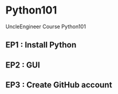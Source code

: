 # Python101
UncleEngineer Course Python101


## EP1 : Install Python
## EP2 : GUI
## EP3 : Create GitHub account
